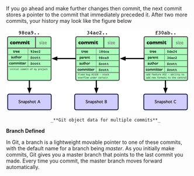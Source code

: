 If you go ahead and make further changes then commit, the next commit stores a pointer to the commit that immediately preceded it. After two more commits, your history may look like the figure below



![](/assets/imp6.png)



                     _**Git object data for multiple commits**_



**Branch Defined**

In Git, a branch is a lightweight movable pointer to one of these commits, with the default name for a branch being _master_. As you initially make commits, Git gives you a master branch that points to the last commit you made. Every time you commit, the master branch moves forward automatically.

